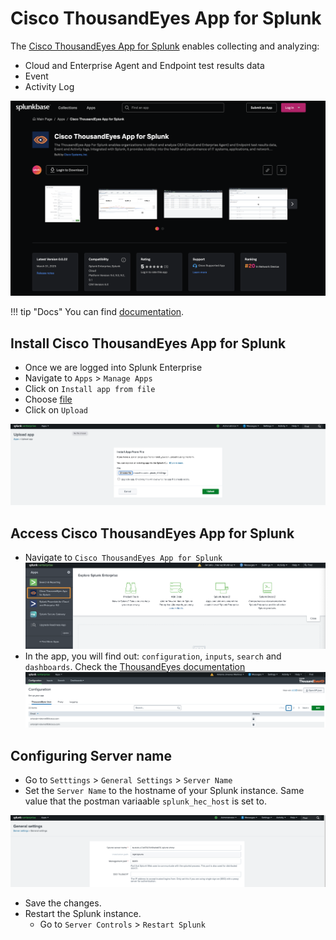 
# Cisco ThousandEyes App for Splunk

The [Cisco ThousandEyes App for Splunk](https://splunkbase.splunk.com/app/7719) enables collecting and analyzing:

- Cloud and Enterprise Agent and Endpoint test results data
- Event
- Activity Log

![SplunkBase](../img/thousandeyes_splunk_app/splunkbase.png)

!!! tip "Docs"
    You can find [documentation](https://docs.thousandeyes.com/product-documentation/integration-guides/custom-built-integrations/splunk-app).

## Install Cisco ThousandEyes App for Splunk

- Once we are logged into Splunk Enterprise 
- Navigate to `Apps` > `Manage Apps`
- Click on `Install app from file`
- Choose [file](https://github.com/antonjim-te/thousandeyes-splunk-integrations-workshop/raw/refs/heads/main/thousandeyes_splunk_app/cisco-thousandeyes-app-for-splunk_0022.tgz)
- Click on `Upload`

![upload](../img/thousandeyes_splunk_app/upload.png)


## Access Cisco ThousandEyes App for Splunk

- Navigate to `Cisco ThousandEyes App for Splunk`
![navigate app](../img/thousandeyes_splunk_app/navigate_app.png)
- In the app, you will find out: `configuration`, `inputs`, `search` and `dashboards`. Check the [ThousandEyes documentation](https://docs.thousandeyes.com/product-documentation/integration-guides/custom-built-integrations/splunk-app)
![configuration](../img/thousandeyes_splunk_app/configuration.png)


## Configuring Server name

- Go to `Setttings` > `General Settings` > `Server Name`
- Set the `Server Name` to the hostname of your Splunk instance. Same value that the postman variaable `splunk_hec_host` is set to.

![Server name](../img/thousandeyes_splunk_app/config_server_name.png)

- Save the changes.
- Restart the Splunk instance.
  - Go to `Server Controls` > `Restart Splunk`    